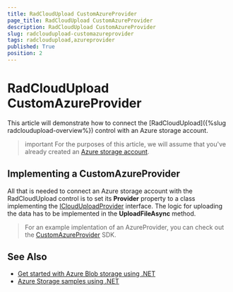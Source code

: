 ```yaml
---
title: RadCloudUpload CustomAzureProvider
page_title: RadCloudUpload CustomAzureProvider
description: RadCloudUpload CustomAzureProvider
slug: radcloudupload-customazureprovider
tags: radcloudupload,azureprovider
published: True
position: 2
---
```


# RadCloudUpload CustomAzureProvider

This article will demonstrate how to connect the [RadCloudUpload]({%slug radcloudupload-overview%}) control with an Azure storage account.

>important For the purposes of this article, we will assume that you've already created an [Azure storage account](https://docs.microsoft.com/en-us/azure/storage/common/storage-create-storage-account).

## Implementing a CustomAzureProvider

All that is needed to connect an Azure storage account with the RadCloudUpload control is to set its **Provider** property to a class implementing the [ICloudUploadProvider](https://docs.telerik.com/devtools/wpf/api/html/t_telerik_windows_cloud_iclouduploadprovider.htm) interface. The logic for uploading the data has to be implemented in the **UploadFileAsync** method.

> For an example implentation of an AzureProvider, you can check out the [CustomAzureProvider](https://github.com/telerik/xaml-sdk/tree/master/CloudUpload/CustomAzureProvider) SDK.

## See Also

* [Get started with Azure Blob storage using .NET](https://docs.microsoft.com/en-us/azure/storage/blobs/storage-quickstart-blobs-dotnet)
* [Azure Storage samples using .NET](https://docs.microsoft.com/en-us/azure/storage/common/storage-samples-dotnet?toc=%2fazure%2fstorage%2fblobs%2ftoc.json)